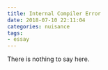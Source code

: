 ```yaml
---
title: Internal Compiler Error
date: 2018-07-10 22:11:04
categories: nuisance
tags:
- essay
---
```


There is nothing to say here.

<!-- ## 汇编和寒假

转眼之间，在微软 3 个月实习已经过了一半了，今年上半年可以说是很纠结的一年了，寒假的时候了解了一下汇编和编译原理 (因为没选到这门课) ，看了 Stanford 的那节 CS143 Compiler 那节课，最后的 assignment 是做一个 Cool 语言的编译器。Cool 是 Stanford 的老师为了这门课自己设计的一个面向对象的程序语言。

后来折腾了很久，因为 MIPS 汇编语言的资料不是很充足，加上自己的基础并不好和寒假时间也不多，最后没能完成这个 assignment，算是比较遗憾的一件事吧。希望如果以后有空，能重新捡起这个来。

好处是学了汇编和编译原理的一些知识后，对编程语言有了全新的理解，看到一个 syntax，总想把它 parse 成汇编代码，让我对高级语言最后怎么解析成汇编语言有了更 detail 的认知。同时对寄存器，内存分配，程序的一些概念有了更为深刻的一些理解。

不过我学校把这个设为选修课，并且还不是我专业的专选课。。。 (虽然就算是专选课也是水得不行，感觉还可能坑的一匹。。不如不是好了。。) 

----

## 春招和考研

开学前给阿里投了简历，投的是 Java 开发实习生。我也是惊了，面了才知道自己这么菜，其实自己对于 Java，真的只是会 syntax 而已。。果然面了两轮就挂了。。太菜了，不挂我挂谁。。

还给网易游戏投了一份，石沉大海，然后在我入职微软几天后给我发了感谢信。。

春找没投几家，阿里最早面的，也是最早挂的。挂了之后感觉自己实在太菜，根本没机会。。BAT 也就投了一家杭州的 A 。剩下的也不敢投了。。

阿里挂了之后开始准备考研，在考研教室学习了一个多月，后来收到微软的 offer，放弃了考研。。备考了一个多月的考研之后对研究生还是很向往的，因为学生有很多自己的 free time 可以支配，同时我也更向往一个高级学府。

微软的面试体验还是很棒的。

我还记得我是今年 3 月 31 号做的微软笔试题，去年微软有个预苗计划，当时也是 3 月 31 号，我参加了，可是去年太菜了，去年我还记得那天去武汉玩，到了之后用老二电脑电脑做的笔试题，直接爆零。。gg思密达。。

今年过了笔试之后，因为我邮箱填错了，没收到 onsite 的面试邮件。。后来 hr 打电话来找到我让我去 onsite 面试，可以说是很感动了。

微软的面试题目没什么印象了，就是一直做题，还做了一道智力题，比较有意思，所以印象深刻。

其实我感觉我 onsite 面试表现还是不错的，感觉比自己电话面试的时候发挥好一些。。然后微软就是做算法题，感觉自己比较 fit 这个面试模式吧。

在微软实习也遇到很多研究生和留学生，大部分都是研究生和留学生吧。也是很羡慕别人 3 年研究生生活或者留学生生活的。

## 杂
还记得面试的时候，面试官问我对什么感兴趣，我说我对什么都挺感兴趣的。

其实我真的对什么都很感兴趣。无论是前端，后端还是算法。 -->